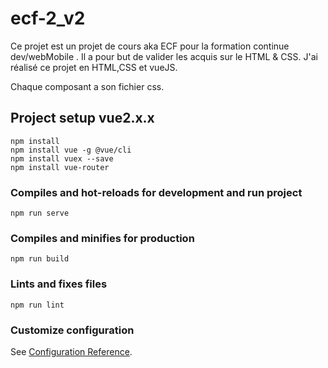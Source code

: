 # ecf-2_v2
Ce projet est un projet de cours aka ECF pour la formation continue dev/webMobile .
Il a pour but de valider les acquis sur le HTML & CSS.
J'ai réalisé ce projet en HTML,CSS et vueJS.

Chaque composant a son fichier css.
## Project setup vue2.x.x  
```
npm install
npm install vue -g @vue/cli
npm install vuex --save
npm install vue-router
```


### Compiles and hot-reloads for development and run project
```
npm run serve
```

### Compiles and minifies for production
```
npm run build
```

### Lints and fixes files
```
npm run lint
```

### Customize configuration
See [Configuration Reference](https://cli.vuejs.org/config/).
